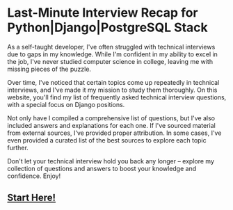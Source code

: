 # Last-Minute Interview Recap for Python|Django|PostgreSQL Stack

As a self-taught developer, I've often struggled with technical interviews due to gaps in my knowledge. While I'm confident in my ability to excel in the job, I've never studied computer science in college, leaving me with missing pieces of the puzzle.

Over time, I've noticed that certain topics come up repeatedly in technical interviews, and I've made it my mission to study them thoroughly. On this website, you'll find my list of frequently asked technical interview questions, with a special focus on Django positions.

Not only have I compiled a comprehensive list of questions, but I've also included answers and explanations for each one. If I've sourced material from external sources, I've provided proper attribution. In some cases, I've even provided a curated list of the best sources to explore each topic further.

Don't let your technical interview hold you back any longer – explore my collection of questions and answers to boost your knowledge and confidence. Enjoy!

## [Start Here!](/contents/table_of_contents.md)

